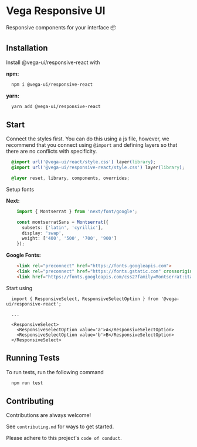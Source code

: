 # Vega Responsive UI

Responsive components for your interface 📦

## Installation

Install @vega-ui/responsive-react with

**npm:**

```bash
  npm i @vega-ui/responsive-react
```

**yarn:**

```bash
  yarn add @vega-ui/responsive-react
```

## Start

Connect the styles first. You can do this using a js file, however, we recommend that you connect using ``@import`` and defining layers so that there are no conflicts with specificity.

```css
  @import url('@vega-ui/react/style.css') layer(library);
  @import url('@vega-ui/responsive-react/style.css') layer(library);

  @layer reset, library, components, overrides;
```

Setup fonts

**Next:**

```typescript jsx
    import { Montserrat } from 'next/font/google';

    const montserratSans = Montserrat({
      subsets: ['latin', 'cyrillic'],
      display: 'swap',
      weight: ['400', '500', '700', '900']
    });
```

**Google Fonts:**

```html
    <link rel="preconnect" href="https://fonts.googleapis.com">
    <link rel="preconnect" href="https://fonts.gstatic.com" crossorigin>
    <link href="https://fonts.googleapis.com/css2?family=Montserrat:ital,wght@0,100..900;1,100..900&display=swap" rel="stylesheet">
```

Start using

```tsx
  import { ResponsiveSelect, ResponsiveSelectOption } from '@vega-ui/responsive-react';

  ...

  <ResponsiveSelect>
    <ResponsiveSelectOption value='a'>A</ResponsiveSelectOption>
    <ResponsiveSelectOption value='b'>B</ResponsiveSelectOption>
  </ResponsiveSelect>
```


## Running Tests

To run tests, run the following command

```bash
  npm run test
```


## Contributing

Contributions are always welcome!

See `contributing.md` for ways to get started.

Please adhere to this project's `code of conduct`.

